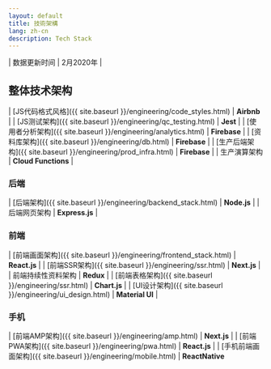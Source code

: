 ```yaml
---
layout: default
title: 技術架構
lang: zh-cn
description: Tech Stack
---
```




| 数据更新时间 | 2月2020年 |

## 整体技术架构

| [JS代码格式风格]({{ site.baseurl }}/engineering/code_styles.html) | **Airbnb** |
| [JS测试架构]({{ site.baseurl }}/engineering/qc_testing.html) | **Jest** |
| [使用者分析架构]({{ site.baseurl }}/engineering/analytics.html) | **Firebase** |
| [资料库架构]({{ site.baseurl }}/engineering/db.html) | **Firebase** |
| [生产后端架构]({{ site.baseurl }}/engineering/prod_infra.html) | **Firebase** |
| 生产演算架构 | **Cloud Functions** |

### 后端

| [后端架构]({{ site.baseurl }}/engineering/backend_stack.html) | **Node.js** |
| 后端网页架构 | **Express.js** |

### 前端

| [前端画面架构]({{ site.baseurl }}/engineering/frontend_stack.html) | **React.js** |
| [前端SSR架构]({{ site.baseurl }}/engineering/ssr.html) | **Next.js** |
| 前端持续性资料架构 | **Redux** |
| [前端表格架构]({{ site.baseurl }}/engineering/ssr.html) | **Chart.js** |
| [UI设计架构]({{ site.baseurl }}/engineering/ui_design.html) | **Material UI** |

### 手机

| [前端AMP架构]({{ site.baseurl }}/engineering/amp.html) | **Next.js** |
| [前端PWA架构]({{ site.baseurl }}/engineering/pwa.html) | **React.js** |
| [手机前端画面架构]({{ site.baseurl }}/engineering/mobile.html) | **ReactNative** 